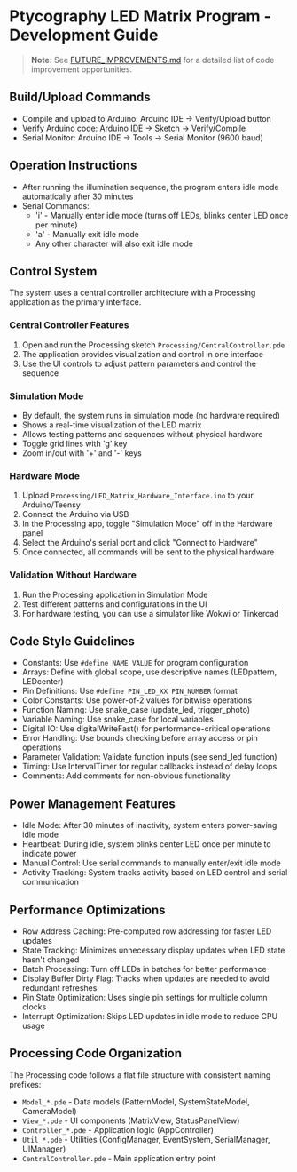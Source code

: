 # Ptycography LED Matrix Program - Development Guide

> **Note:** See [FUTURE_IMPROVEMENTS.md](./FUTURE_IMPROVEMENTS.md) for a detailed list of code improvement opportunities.

## Build/Upload Commands
- Compile and upload to Arduino: Arduino IDE → Verify/Upload button
- Verify Arduino code: Arduino IDE → Sketch → Verify/Compile
- Serial Monitor: Arduino IDE → Tools → Serial Monitor (9600 baud)

## Operation Instructions
- After running the illumination sequence, the program enters idle mode automatically after 30 minutes
- Serial Commands:
  - 'i' - Manually enter idle mode (turns off LEDs, blinks center LED once per minute)
  - 'a' - Manually exit idle mode
  - Any other character will also exit idle mode

## Control System
The system uses a central controller architecture with a Processing application as the primary interface.

### Central Controller Features
1. Open and run the Processing sketch `Processing/CentralController.pde`
2. The application provides visualization and control in one interface
3. Use the UI controls to adjust pattern parameters and control the sequence

### Simulation Mode
- By default, the system runs in simulation mode (no hardware required)
- Shows a real-time visualization of the LED matrix
- Allows testing patterns and sequences without physical hardware
- Toggle grid lines with 'g' key
- Zoom in/out with '+' and '-' keys

### Hardware Mode
1. Upload `Processing/LED_Matrix_Hardware_Interface.ino` to your Arduino/Teensy
2. Connect the Arduino via USB
3. In the Processing app, toggle "Simulation Mode" off in the Hardware panel
4. Select the Arduino's serial port and click "Connect to Hardware"
5. Once connected, all commands will be sent to the physical hardware

### Validation Without Hardware
1. Run the Processing application in Simulation Mode
2. Test different patterns and configurations in the UI
3. For hardware testing, you can use a simulator like Wokwi or Tinkercad

## Code Style Guidelines
- Constants: Use `#define NAME VALUE` for program configuration
- Arrays: Define with global scope, use descriptive names (LEDpattern, LEDcenter)
- Pin Definitions: Use `#define PIN_LED_XX PIN_NUMBER` format
- Color Constants: Use power-of-2 values for bitwise operations
- Function Naming: Use snake_case (update_led, trigger_photo)
- Variable Naming: Use snake_case for local variables
- Digital IO: Use digitalWriteFast() for performance-critical operations
- Error Handling: Use bounds checking before array access or pin operations
- Parameter Validation: Validate function inputs (see send_led function)
- Timing: Use IntervalTimer for regular callbacks instead of delay loops
- Comments: Add comments for non-obvious functionality

## Power Management Features
- Idle Mode: After 30 minutes of inactivity, system enters power-saving idle mode
- Heartbeat: During idle, system blinks center LED once per minute to indicate power
- Manual Control: Use serial commands to manually enter/exit idle mode
- Activity Tracking: System tracks activity based on LED control and serial communication

## Performance Optimizations
- Row Address Caching: Pre-computed row addressing for faster LED updates
- State Tracking: Minimizes unnecessary display updates when LED state hasn't changed
- Batch Processing: Turn off LEDs in batches for better performance
- Display Buffer Dirty Flag: Tracks when updates are needed to avoid redundant refreshes
- Pin State Optimization: Uses single pin settings for multiple column clocks
- Interrupt Optimization: Skips LED updates in idle mode to reduce CPU usage

## Processing Code Organization

The Processing code follows a flat file structure with consistent naming prefixes:

- `Model_*.pde` - Data models (PatternModel, SystemStateModel, CameraModel)
- `View_*.pde` - UI components (MatrixView, StatusPanelView)
- `Controller_*.pde` - Application logic (AppController)
- `Util_*.pde` - Utilities (ConfigManager, EventSystem, SerialManager, UIManager)
- `CentralController.pde` - Main application entry point